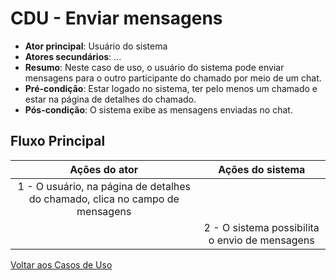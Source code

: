 # CDU - Enviar mensagens

- **Ator principal**: Usuário do sistema
- **Atores secundários**: ...  
- **Resumo**: Neste caso de uso, o usuário do sistema pode enviar mensagens para o outro participante do chamado por meio de um chat.
- **Pré-condição**: Estar logado no sistema, ter pelo menos um chamado e estar na página de detalhes do chamado.
- **Pós-condição**: O sistema exibe as mensagens enviadas no chat.

## Fluxo Principal

| Ações do ator | Ações do sistema |
| :-----------------: | :-----------------: |
| 1 - O usuário, na página de detalhes do chamado, clica no campo de mensagens | |  
| | 2 -  O sistema possibilita o envio de mensagens |

[Voltar aos Casos de Uso](../cdu.md)
